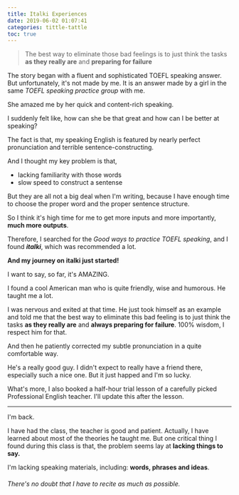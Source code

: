 ```yaml
---
title: Italki Experiences
date: 2019-06-02 01:07:41
categories: tittle-tattle
toc: true
---
```


> The best way to eliminate those bad feelings is to just think the tasks **as they really are** and **preparing for failure**

The story began with a fluent and sophisticated TOEFL speaking answer. But unfortunately, it's not made by me. It is an answer made by a girl in the same *TOEFL speaking practice group* with me. 

She amazed me by her quick and content-rich speaking. 

I suddenly felt like, how can she be that great and how can I be better at speaking?

<!-- more -->

The fact is that, my speaking English is featured by nearly perfect pronunciation and terrible sentence-constructing. 

And I thought my key problem is that,

- lacking familiarity with those words
- slow speed to construct a sentense

But they are all not a big deal when I'm writing, because I have enough time to choose the proper word and the proper sentence structure.

So I think it's high time for me to get more inputs and more importantly, **much more outputs**.

Therefore, I searched for the *Good ways to practice TOEFL speaking*, and I found *__italki__*, which was recommended a lot.

**And my journey on italki just started!**

I want to say, so far, it's AMAZING.

I found a cool American man who is quite friendly, wise and humorous. He taught me a lot.

I was nervous and exited at that time. He just took himself as an example and told me that the best way to eliminate this bad feeling is to just think the tasks **as they really are** and **always preparing for failure**. 100% wisdom, I respect him for that.

And then he patiently corrected my subtle pronunciation in a quite comfortable way.

He's a really good guy. I didn't expect to really have a friend there, especially such a nice one. But it just happed and I'm so lucky.

What's more, I also booked a half-hour trial lesson of a carefully picked Professional English teacher. I'll update this after the lesson. 

------

I'm back.

I have had the class, the teacher is good and patient. Actually, I have learned about most of the theories he taught me. But one critical thing I found during this class is that, the problem seems lay at **lacking things to say.**

I'm lacking speaking materials, including: **words, phrases and ideas**.

###### There's no doubt that I have to recite as much as possible.